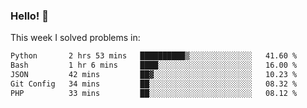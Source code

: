 ### Hello! 👋

This week I solved problems in:

<!--START_SECTION:waka-->

```txt
Python       2 hrs 53 mins   ██████████▒░░░░░░░░░░░░░░   41.60 %
Bash         1 hr 6 mins     ████░░░░░░░░░░░░░░░░░░░░░   16.00 %
JSON         42 mins         ██▓░░░░░░░░░░░░░░░░░░░░░░   10.23 %
Git Config   34 mins         ██░░░░░░░░░░░░░░░░░░░░░░░   08.32 %
PHP          33 mins         ██░░░░░░░░░░░░░░░░░░░░░░░   08.12 %
```

<!--END_SECTION:waka-->
